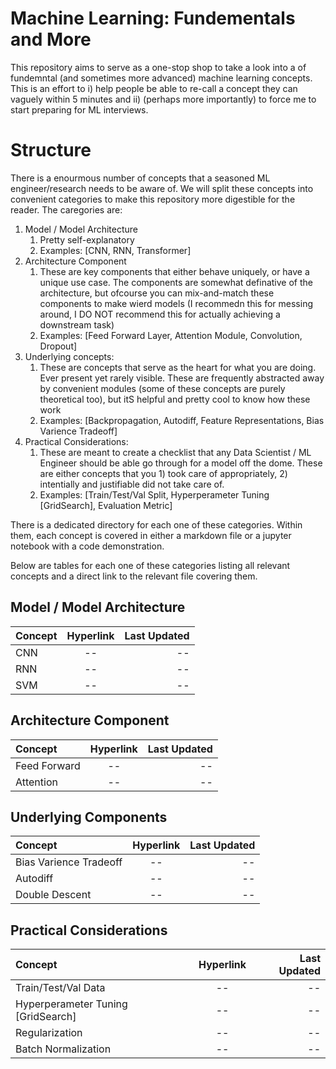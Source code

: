 # Machine Learning: Fundementals and More

This repository aims to serve as a one-stop shop to take a look into a of fundemntal (and sometimes more advanced) machine learning concepts. This is an effort to i) help people be able to re-call a concept they can vaguely within 5 minutes and ii) (perhaps more importantly) to force me to start preparing for ML interviews.


# Structure


There is a enourmous number of concepts that a seasoned ML engineer/research needs to be aware of. We will split these concepts into convenient categories to make this repository more digestible for the reader. The caregories are:

1. Model / Model Architecture
    1. Pretty self-explanatory
    2. Examples: [CNN, RNN, Transformer]
2. Architecture Component
    1. These are key components that either behave uniquely, or have a unique use case. The components are somewhat definative of the architecture, but ofcourse you can mix-and-match these components to make wierd models (I recommedn this for messing around, I DO NOT recommend this for actually achieving a downstream task)
    2. Examples: [Feed Forward Layer, Attention Module, Convolution, Dropout]
3. Underlying concepts:
    1. These are concepts that serve as the heart for what you are doing. Ever present yet rarely visible. These are frequently abstracted away by convenient modules (some of these concepts are purely theoretical too), but itS helpful and pretty cool to know how these work
    2. Examples: [Backpropagation, Autodiff, Feature Representations, Bias Varience Tradeoff]
4. Practical Considerations:
    1. These are meant to create a checklist that any Data Scientist / ML Engineer should be able go through for a model off the dome. These are either concepts that you 1) took care of appropriately, 2) intentially and justifiable did not take care of.
    2. Examples: [Train/Test/Val Split, Hyperperameter Tuning [GridSearch], Evaluation Metric]


There is a dedicated directory for each one of these categories. Within them, each concept is covered in either a markdown file or a jupyter notebook with a code demonstration.

Below are tables for each one of these categories listing all relevant concepts and a direct link to the relevant file covering them.


## Model / Model Architecture
| Concept    | Hyperlink  | Last Updated  |
|:--------|:------:|-------:|
| CNN       | --      | --      |
| RNN       | --      | --      |
| SVM       | --      | --      |

## Architecture Component
| Concept    | Hyperlink  | Last Updated  |
|:--------|:------:|-------:|
| Feed Forward       | --      | --      |
| Attention       | --      | --     |

## Underlying Components
| Concept    | Hyperlink  | Last Updated  |
|:--------|:------:|-------:|
| Bias Varience Tradeoff        | --     | --      |
| Autodiff      | --      | --      |
| Double Descent      | --      | --      |

## Practical Considerations
| Concept    | Hyperlink  | Last Updated  |
|:--------|:------:|-------:|
| Train/Test/Val Data      | --      | --      |
| Hyperperameter Tuning [GridSearch]       | --      | --     |
| Regularization     | --      | --      |
| Batch Normalization     | --      | --      |


